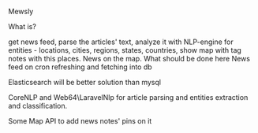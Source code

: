 Mewsly

What is?

get news feed, parse the articles' text, analyze it with NLP-engine for entities - locations, cities, regions, states, countries, show map with tag notes with this places. 
News on the map.
What should be done here
News feed on cron refreshing and fetching into db

Elasticsearch will be better solution than mysql

CoreNLP and Web64\LaravelNlp for article parsing and entities extraction and classification.

Some Map API to add news notes' pins on it
